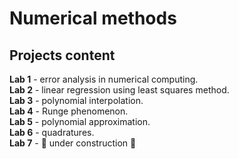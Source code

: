 # Numerical methods
## Projects content
**Lab 1** - error analysis in numerical computing.<br>
**Lab 2** - linear regression using least squares method.<br>
**Lab 3** - polynomial interpolation.<br>
**Lab 4** - Runge phenomenon.<br>
**Lab 5** - polynomial approximation.<br>
**Lab 6** - quadratures.<br>
**Lab 7** - 🚧 under construction 🚧
